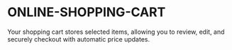 # ONLINE-SHOPPING-CART
Your shopping cart stores selected items, allowing you to review, edit, and securely checkout with automatic price updates.
